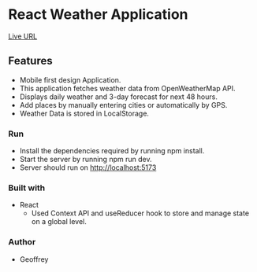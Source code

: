 # React Weather Application

[Live URL](https://acgeoffrey.github.io/react-weather/)

## Features

- Mobile first design Application.
- This application fetches weather data from OpenWeatherMap API.
- Displays daily weather and 3-day forecast for next 48 hours.
- Add places by manually entering cities or automatically by GPS.
- Weather Data is stored in LocalStorage.

### Run

- Install the dependencies required by running npm install.
- Start the server by running npm run dev.
- Server should run on [http://localhost:5173](http://localhost:5173/)

### Built with

- React
  - Used Context API and useReducer hook to store and manage state on a global level.

### Author

- Geoffrey

